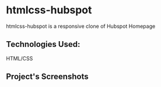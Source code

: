 # htmlcss-hubspot

htmlcss-hubspot is a responsive clone of Hubspot Homepage

## Technologies Used:

HTML/CSS

## Project's Screenshots
